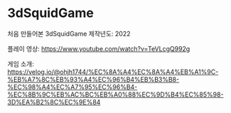 # 3dSquidGame
처음 만들어본 3dSquidGame
제작년도: 2022

플레이 영상: https://www.youtube.com/watch?v=TeVLcgQ992g

게임 소개: https://velog.io/@ohjh1744/%EC%8A%A4%EC%8A%A4%EB%A1%9C-%EB%A7%8C%EB%93%A4%EC%96%B4%EB%B3%B8-%EC%98%A4%EC%A7%95%EC%96%B4-%EC%8B%9C%EB%AC%BC%EB%A0%88%EC%9D%B4%EC%85%98-3D%EA%B2%8C%EC%9E%84
